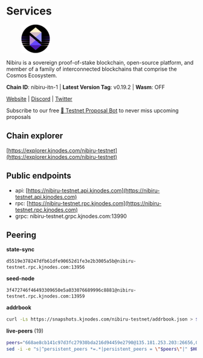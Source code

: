 # Services

<figure><img src="https://raw.githubusercontent.com/kj89/cosmos-images/main/logos/nibiru.png" alt=""><figcaption></figcaption></figure>

Nibiru is a sovereign proof-of-stake blockchain, open-source platform,  and member of a family of interconnected blockchains that comprise the Cosmos Ecosystem.

**Chain ID**: nibiru-itn-1 | **Latest Version Tag**: v0.19.2 | **Wasm**: OFF

[Website](https://nibiru.fi) | [Discord](https://discord.gg/nibirufi) | [Twitter](https://twitter.com/NibiruChain)



Subscribe to our free [🤖 Testnet Proposal Bot](https://t.me/kjnodes_testnet_proposal_bot) to never miss upcoming proposals


## Chain explorer
[https://explorer.kjnodes.com/nibiru-testnet](https://explorer.kjnodes.com/nibiru-testnet)

## Public endpoints

* api: [https://nibiru-testnet.api.kjnodes.com](https://nibiru-testnet.api.kjnodes.com)
* rpc: [https://nibiru-testnet.rpc.kjnodes.com](https://nibiru-testnet.rpc.kjnodes.com)
* grpc: nibiru-testnet.grpc.kjnodes.com:13990

## Peering

**state-sync**

```text
d5519e378247dfb61dfe90652d1fe3e2b3005a5b@nibiru-testnet.rpc.kjnodes.com:13956
```

**seed-node**

```text
3f472746f46493309650e5a033076689996c8881@nibiru-testnet.rpc.kjnodes.com:13959
```

**addrbook**
```bash
curl -Ls https://snapshots.kjnodes.com/nibiru-testnet/addrbook.json > $HOME/.nibid/config/addrbook.json
```

**live-peers** (19)
```bash
peers="668ae8cb141c97d3fc27930bda216d94459e2790@135.181.253.203:26656,0faa013496da308cf091099bb736f512f17ab380@185.144.99.55:26656,b6fe0cb29a6cca2acd41aade05c46272db5c7c0c@209.126.83.209:26656,f98a8229e5dc6da6d5e49fd4e115472df3d1773c@95.9.36.100:26656,d68895141d74eadfb1b620955102ad2db6b1d9ea@51.195.88.136:15662,6173aa0fb340ab41724d72339d164a86e7a6d0ac@185.229.119.95:26656,dfdfca675e009578b775d7febace9d15d97c3755@207.180.224.21:26656,c20a499a21668237d67b44d44623aaebedbea81f@173.249.20.170:26656,04c7b4c7b1ca40e04e767925c08846d2951f5425@34.23.168.27:26656,b9f203a7d45a2a2766ff144ea9cc680987886772@85.239.242.186:26656,fee8c13c90bc44816ad3b6dbca1d1044008b1b87@65.21.106.157:26656,e0eeb7517c902ff3ae66acc7383e67b57b572977@38.242.206.117:26656,65a213efcad697afb5a1303c7fe5be4168d9520c@43.154.103.36:26656,acfb784350b9dd2558720d623fe25ac6fd4ac9d6@144.91.82.124:26656,01dfe6c993e034169d5e69116e64587fdaf0c2f1@93.183.208.67:26656,88e1a734951a8a4ea3f0b533d8bb49b9a5c24fde@120.226.39.116:16656,5c2a752c9b1952dbed075c56c600c3a79b58c395@195.3.220.140:27046,a03eaa525bd984d713fd9b000a89163dc7516a83@185.207.250.222:26656,d5519e378247dfb61dfe90652d1fe3e2b3005a5b@65.109.68.190:13956"
sed -i -e "s|^persistent_peers *=.*|persistent_peers = \"$peers\"|" $HOME/.nibid/config/config.toml
```
